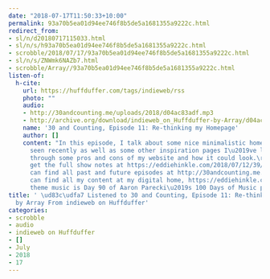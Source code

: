 ```yaml
---
date: "2018-07-17T11:50:33+10:00"
permalink: 93a70b5ea01d94ee746f8b5de5a1681355a9222c.html
redirect_from:
- sl/n/d20180717115033.html
- sl/n/s/h93a70b5ea01d94ee746f8b5de5a1681355a9222c.html
- scrobble/2018/07/17/93a70b5ea01d94ee746f8b5de5a1681355a9222c.html
- sl/n/s/ZNWmk6NAZb7.html
- scrobble/Array//93a70b5ea01d94ee746f8b5de5a1681355a9222c.html
listen-of:
  h-cite:
    url: https://huffduffer.com/tags/indieweb/rss
    photo: ""
    audio:
    - http://30andcounting.me/uploads/2018/d04ac83adf.mp3
    - http://archive.org/download/indieweb_on_Huffduffer-by-Array/d04ac83adf.mp3
    name: '30 and Counting, Episode 11: Re-thinking my Homepage'
    author: []
    content: "In this episode, I talk about some nice minimalistic homepages I\u2019ve
      seen recently as well as some other inspiration pages I\u2019ve looked at. Thinking
      through some pros and cons of my website and how it could look.\r\n\r\nYou can
      get the full show notes at https://eddiehinkle.com/2018/07/12/39/podcast/\r\n\r\nYou
      can find all past and future episodes at http://30andcounting.me.\r\n\r\nYou
      can find all my content at my digital home, https://eddiehinkle.com.\r\n\r\nThe
      theme music is Day 90 of Aaron Parecki\u2019s 100 Days of Music project."
title: ' \ud83c\udfa7 Listened to 30 and Counting, Episode 11: Re-thinking my Homepage
  by Array From indieweb on Huffduffer'
categories:
- scrobble
- audio
- indieweb on Huffduffer
- []
- July
- 2018
- 17
---
```

